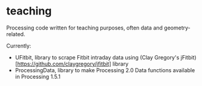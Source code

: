 teaching
========

Processing code written for teaching purposes, often data and geometry-related.

Currently:

+ UFitbit, library to scrape Fitbit intraday data using (Clay Gregory's 
jFitbit)[https://github.com/claygregory/jfitbit] library 
+ ProcessingData, library to make Processing 2.0 Data functions available in Processing 1.5.1
